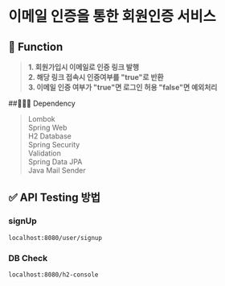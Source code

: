 # 이메일 인증을 통한 회원인증 서비스
## 📄 Function
> **1. 회원가입시 이메일로 인증 링크 발행**  
> **2. 해당 링크 접속시 인증여부를 "true"로 반환**  
> **3. 이메일 인증 여부가 "true"면 로그인 허용 "false"면 예외처리**

##💁🏻‍♀️ Dependency
> Lombok  
> Spring Web  
> H2 Database  
> Spring Security  
> Validation  
> Spring Data JPA  
> Java Mail Sender

## ✅ API Testing 방법
### signUp
```
localhost:8080/user/signup
```
### DB Check
```
localhost:8080/h2-console
```